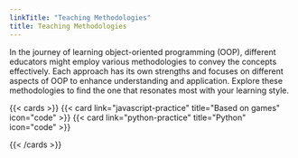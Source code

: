 ```yaml
---
linkTitle: "Teaching Methodologies"
title: Teaching Methodologies
---
```


In the journey of learning object-oriented programming (OOP), different educators might employ various methodologies to convey the concepts effectively. Each approach has its own strengths and focuses on different aspects of OOP to enhance understanding and application. Explore these methodologies to find the one that resonates most with your learning style.

{{< cards >}}
  {{< card link="javascript-practice" title="Based on games" icon="code" >}}
  {{< card link="python-practice" title="Python" icon="code" >}}

{{< /cards >}}